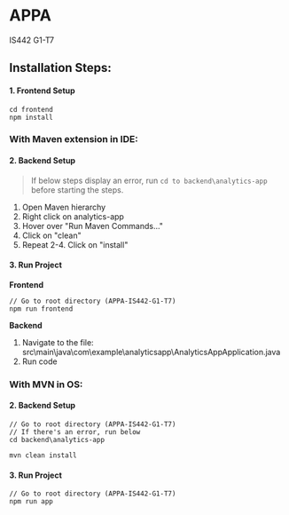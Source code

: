 # APPA 
IS442 G1-T7

## Installation Steps:

#### 1. Frontend Setup

```
cd frontend
npm install
```

### With Maven extension in IDE:

#### 2. Backend Setup

> If below steps display an error, run `cd to backend\analytics-app` before starting the steps.

<ol>
    <li>Open Maven hierarchy</li>
    <li>Right click on analytics-app</li>
    <li>Hover over "Run Maven Commands..."</li>
    <li>Click on "clean"</li>
    <li>Repeat 2-4. Click on "install"</li>
</ol>



#### 3. Run Project
**Frontend**
```
// Go to root directory (APPA-IS442-G1-T7)
npm run frontend
```

**Backend**
1. Navigate to the file: src\main\java\com\example\analyticsapp\AnalyticsAppApplication.java
2. Run code

### With MVN in OS:
#### 2. Backend Setup

```
// Go to root directory (APPA-IS442-G1-T7)
// If there's an error, run below 
cd backend\analytics-app

mvn clean install
```

#### 3. Run Project

```
// Go to root directory (APPA-IS442-G1-T7)
npm run app
```